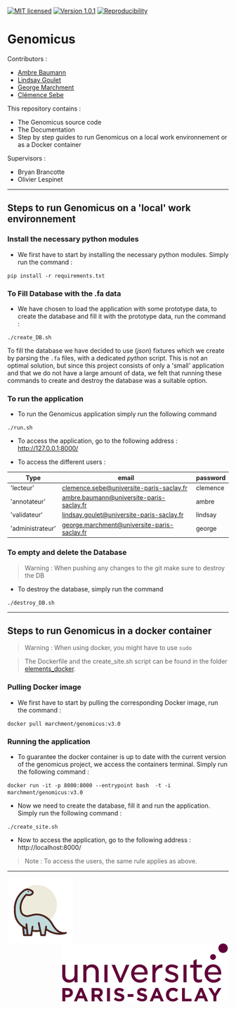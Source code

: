 [![MIT licensed](https://img.shields.io/badge/license-MIT-green.svg)](LICENSE) [![Version 1.0.1](https://img.shields.io/badge/version-v1.0-yellow)]() [![Reproducibility](https://img.shields.io/badge/Crucial-Reproducibility-orange)]()

# Genomicus

Contributors :

* [Ambre Baumann](https://github.com/ambrebaumann)
* [Lindsay Goulet](https://github.com/Lindsay-Goulet)
* [George Marchment](https://github.com/George-Marchment)
* [Clémence Sebe](https://github.com/ClemenceS)


This repository contains :
    
* The Genomicus source code
* The Documentation
* Step by step guides to run Genomicus on a local work environnement or as a Docker container


Supervisors : 

* Bryan Brancotte
* Olivier Lespinet

___


## Steps to run Genomicus on a 'local' work environnement

### Install the necessary python modules

* We first have to start by installing the necessary python modules. Simply run the command :

```
pip install -r requirements.txt
```

### To Fill Database with the .fa data

* We have chosen to load the application with some prototype data, to create the database and fill it with the prototype data, run the command :

```
./create_DB.sh
```

To fill the database we have decided to use (*json*) fixtures which we create by parsing the ```.fa``` files, with a dedicated *python* script. This is not an optimal solution, but since this project consists of only a 'small' application and that we do not have a large amount of data, we felt that running these commands to create and destroy the database was a suitable option.

### To run the application 

* To run the Genomicus application simply run the following command

```
./run.sh
```

* To access the application, go to the following address : http://127.0.0.1:8000/ 


* To access the different users :  

| Type             | email                                       | password |
|------------------|---------------------------------------------|----------|
| 'lecteur'        | clemence.sebe@universite-paris-saclay.fr    | clemence |
| 'annotateur'     | ambre.baumann@universite-paris-saclay.fr    | ambre    |
| 'validateur'     | lindsay.goulet@universite-paris-saclay.fr   | lindsay  |
| 'administrateur' | george.marchment@universite-paris-saclay.fr | george   |

### To empty and delete the Database

>Warning : When pushing any changes to the git make sure to destroy the DB

* To destroy the database, simply run the command 

```
./destroy_DB.sh
```

___

## Steps to run Genomicus in a docker container

>Warning : When using docker, you might have to use `sudo`

>The Dockerfile and the create_site.sh script can be found in the folder [elements_docker](./elements_docker). 

### Pulling Docker image

* We first have to start by pulling the corresponding Docker image, run the command :

```
docker pull marchment/genomicus:v3.0
```

### Running the application 

* To guarantee the docker container is up to date with the current version of the genomicus project, we access the containers terminal. Simply run the following command :

```
docker run -it -p 8000:8000 --entrypoint bash  -t -i marchment/genomicus:v3.0
```

* Now we need to create the database, fill it and run the application. Simply run the following command :

```
./create_site.sh
```

* Now to access the application, go to the following address : http://localhost:8000/

>Note : To access the users, the same rule applies as above.

___
<img align="left" src="genomicus/static/logo.png" width="150">
<img align="right" src="pictures/paris-saclay.png">
